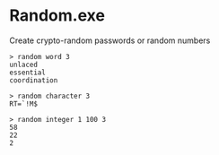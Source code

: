 # Random.exe
Create crypto-random passwords or random numbers

```
> random word 3
unlaced
essential
coordination

> random character 3
RT=`!M$

> random integer 1 100 3
58
22
2
```
